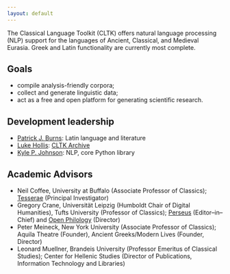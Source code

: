 ```yaml
---
layout: default
---
```



The Classical Language Toolkit (CLTK) offers natural language processing (NLP) support for the languages of Ancient, Classical, and Medieval Eurasia. Greek and Latin functionality are currently most complete.

## Goals

*   compile analysis-friendly corpora;
*   collect and generate linguistic data;
*   act as a free and open platform for generating scientific research.

## Development leadership
* [Patrick J. Burns](https://diyclassics.github.io): Latin language and literature
* [Luke Hollis](http://lukehollis.org): [CLTK Archive](http://archive.cltk.org)
* [Kyle P. Johnson](http://kyle-p-johnson.com): NLP, core Python library

## Academic Advisors

* Neil Coffee, University at Buffalo (Associate Professor of Classics); [Tesserae](http://tesserae.caset.buffalo.edu/) (Principal Investigator)
* Gregory Crane, Universität Leipzig (Humboldt Chair of Digital Humanities), Tufts University (Professor of Classics); [Perseus](http://www.perseus.tufts.edu) (Editor–in–Chief) and [Open Philology](http://www.dh.uni-leipzig.de/wo/open-philology-project/) (Director)
* Peter Meineck, New York University (Associate Professor of Classics); Aquila Theatre (Founder), Ancient Greeks/Modern Lives (Founder, Director)
* Leonard Muellner, Brandeis University (Professor Emeritus of Classical Studies); Center for Hellenic Studies (Director of Publications, Information Technology and Libraries)
